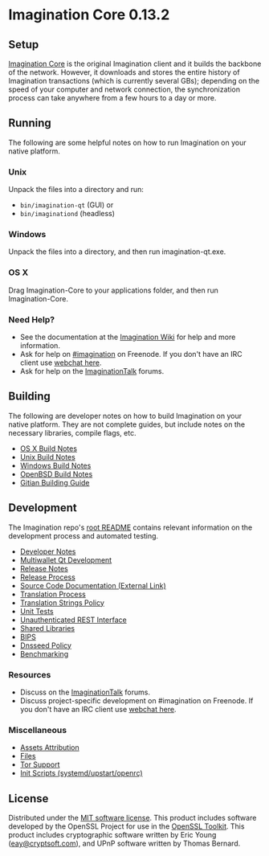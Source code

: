 Imagination Core 0.13.2
=====================

Setup
---------------------
[Imagination Core](http://imagination.international/en/download) is the original Imagination client and it builds the backbone of the network. However, it downloads and stores the entire history of Imagination transactions (which is currently several GBs); depending on the speed of your computer and network connection, the synchronization process can take anywhere from a few hours to a day or more.

Running
---------------------
The following are some helpful notes on how to run Imagination on your native platform.

### Unix

Unpack the files into a directory and run:

- `bin/imagination-qt` (GUI) or
- `bin/imaginationd` (headless)

### Windows

Unpack the files into a directory, and then run imagination-qt.exe.

### OS X

Drag Imagination-Core to your applications folder, and then run Imagination-Core.

### Need Help?

* See the documentation at the [Imagination Wiki](https://wiki.imagination.international/)
for help and more information.
* Ask for help on [#imagination](http://webchat.freenode.net?channels=imagination) on Freenode. If you don't have an IRC client use [webchat here](http://webchat.freenode.net?channels=imagination).
* Ask for help on the [ImaginationTalk](https://forum.imagination.international/) forums.

Building
---------------------
The following are developer notes on how to build Imagination on your native platform. They are not complete guides, but include notes on the necessary libraries, compile flags, etc.

- [OS X Build Notes](build-osx.md)
- [Unix Build Notes](build-unix.md)
- [Windows Build Notes](build-windows.md)
- [OpenBSD Build Notes](build-openbsd.md)
- [Gitian Building Guide](gitian-building.md)

Development
---------------------
The Imagination repo's [root README](/README.md) contains relevant information on the development process and automated testing.

- [Developer Notes](developer-notes.md)
- [Multiwallet Qt Development](multiwallet-qt.md)
- [Release Notes](release-notes.md)
- [Release Process](release-process.md)
- [Source Code Documentation (External Link)](https://dev.visucore.com/bitcoin/doxygen/)
- [Translation Process](translation_process.md)
- [Translation Strings Policy](translation_strings_policy.md)
- [Unit Tests](unit-tests.md)
- [Unauthenticated REST Interface](REST-interface.md)
- [Shared Libraries](shared-libraries.md)
- [BIPS](bips.md)
- [Dnsseed Policy](dnsseed-policy.md)
- [Benchmarking](benchmarking.md)

### Resources
* Discuss on the [ImaginationTalk](https://forum.imagination.international/) forums.
* Discuss project-specific development on #imagination on Freenode. If you don't have an IRC client use [webchat here](http://webchat.freenode.net/?channels=imagination).

### Miscellaneous
- [Assets Attribution](assets-attribution.md)
- [Files](files.md)
- [Tor Support](tor.md)
- [Init Scripts (systemd/upstart/openrc)](init.md)

License
---------------------
Distributed under the [MIT software license](http://www.opensource.org/licenses/mit-license.php).
This product includes software developed by the OpenSSL Project for use in the [OpenSSL Toolkit](https://www.openssl.org/). This product includes
cryptographic software written by Eric Young ([eay@cryptsoft.com](mailto:eay@cryptsoft.com)), and UPnP software written by Thomas Bernard.
